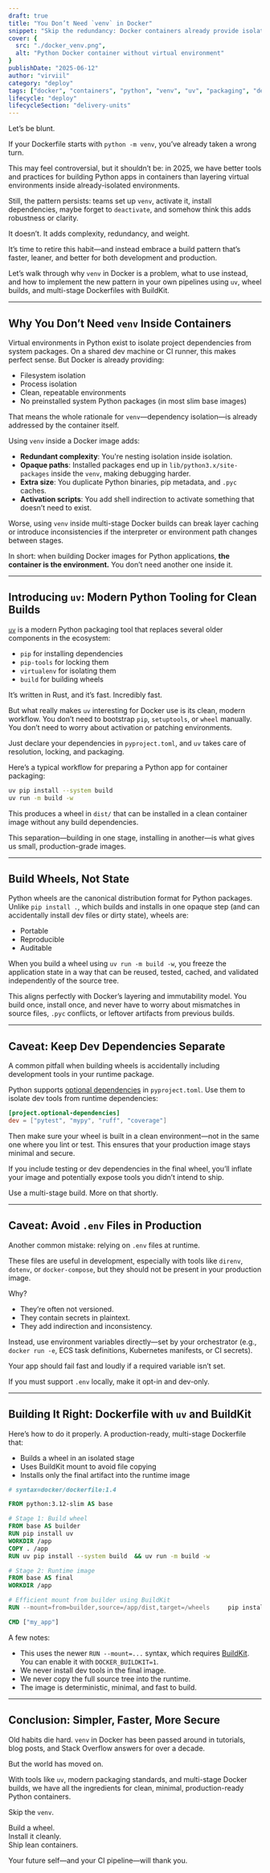 ```yaml
---
draft: true
title: "You Don’t Need `venv` in Docker"
snippet: "Skip the redundancy: Docker containers already provide isolation, so virtual environments inside them add unnecessary complexity and bloat."
cover: {
  src: "./docker_venv.png",
  alt: "Python Docker container without virtual environment"
}
publishDate: "2025-06-12"
author: "virviil"
category: "deploy"
tags: ["docker", "containers", "python", "venv", "uv", "packaging", "deployment"]
lifecycle: "deploy"
lifecycleSection: "delivery-units"
---
```

Let’s be blunt.

If your Dockerfile starts with `python -m venv`, you’ve already taken a wrong turn.

This may feel controversial, but it shouldn’t be: in 2025, we have better tools and practices for building Python apps in containers than layering virtual environments inside already-isolated environments.

Still, the pattern persists: teams set up `venv`, activate it, install dependencies, maybe forget to `deactivate`, and somehow think this adds robustness or clarity.

It doesn’t. It adds complexity, redundancy, and weight.

It’s time to retire this habit—and instead embrace a build pattern that’s faster, leaner, and better for both development and production.

Let’s walk through why `venv` in Docker is a problem, what to use instead, and how to implement the new pattern in your own pipelines using `uv`, wheel builds, and multi-stage Dockerfiles with BuildKit.

---

## Why You Don’t Need `venv` Inside Containers

Virtual environments in Python exist to isolate project dependencies from system packages. On a shared dev machine or CI runner, this makes perfect sense. But Docker is already providing:

- Filesystem isolation
- Process isolation
- Clean, repeatable environments
- No preinstalled system Python packages (in most slim base images)

That means the whole rationale for `venv`—dependency isolation—is already addressed by the container itself.

Using `venv` inside a Docker image adds:

- **Redundant complexity**: You're nesting isolation inside isolation.
- **Opaque paths**: Installed packages end up in `lib/python3.x/site-packages` inside the `venv`, making debugging harder.
- **Extra size**: You duplicate Python binaries, pip metadata, and `.pyc` caches.
- **Activation scripts**: You add shell indirection to activate something that doesn’t need to exist.

Worse, using `venv` inside multi-stage Docker builds can break layer caching or introduce inconsistencies if the interpreter or environment path changes between stages.

In short: when building Docker images for Python applications, **the container is the environment.** You don’t need another one inside it.

---

## Introducing `uv`: Modern Python Tooling for Clean Builds

[`uv`](https://github.com/astral-sh/uv) is a modern Python packaging tool that replaces several older components in the ecosystem:

- `pip` for installing dependencies
- `pip-tools` for locking them
- `virtualenv` for isolating them
- `build` for building wheels

It’s written in Rust, and it’s fast. Incredibly fast.

But what really makes `uv` interesting for Docker use is its clean, modern workflow. You don’t need to bootstrap `pip`, `setuptools`, or `wheel` manually. You don’t need to worry about activation or patching environments.

Just declare your dependencies in `pyproject.toml`, and `uv` takes care of resolution, locking, and packaging.

Here’s a typical workflow for preparing a Python app for container packaging:

```bash
uv pip install --system build
uv run -m build -w
```

This produces a wheel in `dist/` that can be installed in a clean container image without any build dependencies.

This separation—building in one stage, installing in another—is what gives us small, production-grade images.

---

## Build Wheels, Not State

Python wheels are the canonical distribution format for Python packages. Unlike `pip install .`, which builds and installs in one opaque step (and can accidentally install dev files or dirty state), wheels are:

- Portable
- Reproducible
- Auditable

When you build a wheel using `uv run -m build -w`, you freeze the application state in a way that can be reused, tested, cached, and validated independently of the source tree.

This aligns perfectly with Docker’s layering and immutability model. You build once, install once, and never have to worry about mismatches in source files, `.pyc` conflicts, or leftover artifacts from previous builds.

---

## Caveat: Keep Dev Dependencies Separate

A common pitfall when building wheels is accidentally including development tools in your runtime package.

Python supports [optional dependencies](https://peps.python.org/pep-0621/) in `pyproject.toml`. Use them to isolate dev tools from runtime dependencies:

```toml
[project.optional-dependencies]
dev = ["pytest", "mypy", "ruff", "coverage"]
```

Then make sure your wheel is built in a clean environment—not in the same one where you lint or test. This ensures that your production image stays minimal and secure.

If you include testing or dev dependencies in the final wheel, you’ll inflate your image and potentially expose tools you didn’t intend to ship.

Use a multi-stage build. More on that shortly.

---

## Caveat: Avoid `.env` Files in Production

Another common mistake: relying on `.env` files at runtime.

These files are useful in development, especially with tools like `direnv`, `dotenv`, or `docker-compose`, but they should not be present in your production image.

Why?

- They’re often not versioned.
- They contain secrets in plaintext.
- They add indirection and inconsistency.

Instead, use environment variables directly—set by your orchestrator (e.g., `docker run -e`, ECS task definitions, Kubernetes manifests, or CI secrets).

Your app should fail fast and loudly if a required variable isn’t set.

If you must support `.env` locally, make it opt-in and dev-only.

---

## Building It Right: Dockerfile with `uv` and BuildKit

Here’s how to do it properly. A production-ready, multi-stage Dockerfile that:

- Builds a wheel in an isolated stage
- Uses BuildKit mount to avoid file copying
- Installs only the final artifact into the runtime image

```dockerfile
# syntax=docker/dockerfile:1.4

FROM python:3.12-slim AS base

# Stage 1: Build wheel
FROM base AS builder
RUN pip install uv
WORKDIR /app
COPY . /app
RUN uv pip install --system build  && uv run -m build -w

# Stage 2: Runtime image
FROM base AS final
WORKDIR /app

# Efficient mount from builder using BuildKit
RUN --mount=from=builder,source=/app/dist,target=/wheels     pip install /wheels/*.whl  && rm -rf /wheels

CMD ["my_app"]
```

A few notes:

- This uses the newer `RUN --mount=...` syntax, which requires [BuildKit](https://docs.docker.com/build/buildkit/). You can enable it with `DOCKER_BUILDKIT=1`.
- We never install dev tools in the final image.
- We never copy the full source tree into the runtime.
- The image is deterministic, minimal, and fast to build.

---

## Conclusion: Simpler, Faster, More Secure

Old habits die hard. `venv` in Docker has been passed around in tutorials, blog posts, and Stack Overflow answers for over a decade.

But the world has moved on.

With tools like `uv`, modern packaging standards, and multi-stage Docker builds, we have all the ingredients for clean, minimal, production-ready Python containers.

Skip the `venv`.

Build a wheel.  
Install it cleanly.  
Ship lean containers.

Your future self—and your CI pipeline—will thank you.
